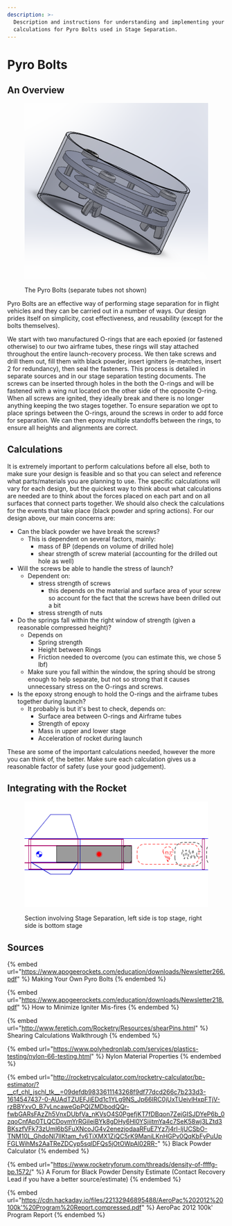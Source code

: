 ```yaml
---
description: >-
  Description and instructions for understanding and implementing your own
  calculations for Pyro Bolts used in Stage Separation.
---
```


# Pyro Bolts

## An Overview

<figure><img src="../../.gitbook/assets/PyroBolts.png" alt=""><figcaption><p>The Pyro Bolts (separate tubes not shown)</p></figcaption></figure>

Pyro Bolts are an effective way of performing stage separation for in flight vehicles and they can be carried out in a number of ways. Our design prides itself on simplicity, cost effectiveness, and reusability (except for the bolts themselves).

We start with two manufactured O-rings that are each epoxied (or fastened otherwise) to our two airframe tubes, these rings will stay attached throughout the entire launch-recovery process. We then take screws and drill them out, fill them with black powder, insert igniters (e-matches, insert 2 for redundancy), then seal the fasteners. This process is detailed in separate sources and in our stage separation testing documents. The screws can be inserted through holes in the both the O-rings and will be fastened with a wing nut located on the other side of the opposite O-ring. When all screws are ignited, they ideally break and there is no longer anything keeping the two stages together. To ensure separation we opt to place springs between the O-rings, around the screws in order to add force for separation. We can then epoxy multiple standoffs between the rings, to ensure all heights and alignments are correct.

## Calculations

It is extremely important to perform calculations before all else, both to make sure your design is feasible and so that you can select and reference what parts/materials you are planning to use. The specific calculations will vary for each design, but the quickest way to think about what calculations are needed are to think about the forces placed on each part and on all surfaces that connect parts together. We should also check the calculations for the events that take place (black powder and spring actions). For our design above, our main concerns are:

* Can the black powder we have break the screws?
  * This is dependent on several factors, mainly:
    * mass of BP (depends on volume of drilled hole)
    * shear strength of screw material (accounting for the drilled out hole as well)
* Will the screws be able to handle the stress of launch?
  * Dependent on:
    * stress strength of screws
      * this depends on the material and surface area of your screw so account for the fact that the screws have been drilled out a bit
    * stress strength of nuts
* Do the springs fall within the right window of strength (given a reasonable compressed height)?
  * Depends on
    * Spring strength
    * Height between Rings
    * Friction needed to overcome (you can estimate this, we chose 5 lbf)
  * Make sure you fall within the window, the spring should be strong enough to help separate, but not so strong that it causes unnecessary stress on the O-rings and screws.
* Is the epoxy strong enough to hold the O-rings and the airframe tubes together during launch?
  * It probably is but it's best to check, depends on:
    * Surface area between O-rings and Airframe tubes
    * Strength of epoxy
    * Mass in upper and lower stage
    * Acceleration of rocket during launch

These are some of the important calculations needed, however the more you can think of, the better. Make sure each calculation gives us a reasonable factor of safety (use your good judgement).

## Integrating with the Rocket

<figure><img src="../../.gitbook/assets/orkssep.PNG" alt=""><figcaption><p>Section involving Stage Separation, left side is top stage, right side is bottom stage</p></figcaption></figure>

## Sources

{% embed url="https://www.apogeerockets.com/education/downloads/Newsletter266.pdf" %}
Making Your Own Pyro Bolts
{% endembed %}

{% embed url="https://www.apogeerockets.com/education/downloads/Newsletter218.pdf" %}
How to Minimize Igniter Mis-fires
{% endembed %}

{% embed url="http://www.feretich.com/Rocketry/Resources/shearPins.html" %}
Shearing Calculations Walkthrough
{% endembed %}

{% embed url="https://www.polyhedronlab.com/services/plastics-testing/nylon-66-testing.html" %}
Nylon Material Properties
{% endembed %}

{% embed url="http://rocketrycalculator.com/rocketry-calculator/bp-estimator/?__cf_chl_jschl_tk__=09defdb9833611143268f9df77dcd266c7b233d3-1614547437-0-AUAdTZUEFJiEDd1c1YLg9NS_Jp66IRC0jUxTUeivlHxpFTjV-rzBBYxvO_B7vLncaweGpPQIZMDbodQQr-fwbGARsFAzZh5VnxDUbfVa_nKVsO4S0PgefjKT7fDBqon7ZejGISJDYeP6b_0zqoCnfAp0TLQCDovmYrRGiIeiBYk8gDHy6Hl0YSjiitmYa4c7SeK58wj3LZtd3BKszfVFk73zUml6bSFuXNcoJG4v2enezjodaaRFuE7Yz7j4rI-ljUCSbO-TNM10L_GhdoNl7IlKtam_fv6TiXMX1ZiQC5rK9ManiLKnHGPv0QqKbFyPuUpFGLWihMs2AaTReZDCyp5sqlDFQs5jOtOWpAl02RR-" %}
Black Powder Calculator
{% endembed %}

{% embed url="https://www.rocketryforum.com/threads/density-of-ffffg-bp.1572/" %}
A Forum for Black Powder Density Estimate (Contact Recovery Lead if you have a better source/estimate)
{% endembed %}

{% embed url="https://cdn.hackaday.io/files/22132946895488/AeroPac%202012%20100k'%20Program%20Report.compressed.pdf" %}
AeroPac 2012 100k' Program Report
{% endembed %}
